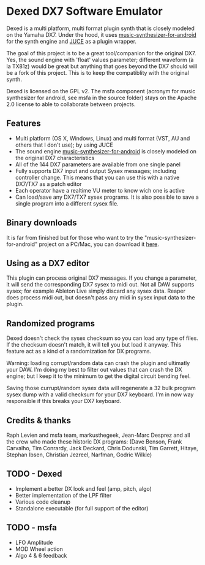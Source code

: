 Dexed DX7 Software Emulator
===========================

Dexed is a multi platform, multi format plugin synth that is closely modeled on the Yamaha DX7. 
Under the hood, it uses [music-synthesizer-for-android](https://code.google.com/p/music-synthesizer-for-android) 
for the synth engine and [JUCE](http://wwww.juce.com) as a plugin wrapper.

The goal of this project is to be a great tool/companion for the original DX7. Yes, the sound engine 
with 'float' values parameter; different waveform (à la TX81z) would be great but anything that 
goes beyond the DX7 should will be a fork of this project. This is to keep the compatiblity with
the original synth.

Dexed is licensed on the GPL v2. The msfa component (acronym for music synthesizer for android, see msfa 
in the source folder) stays on the Apache 2.0 license to able to collaborate between projects.

Features
--------
* Multi platform (OS X, Windows, Linux) and multi format (VST, AU and others that I don't use); by using JUCE
* The sound engine [music-synthesizer-for-android](https://code.google.com/p/music-synthesizer-for-android) is closely modeled on the original DX7 characteristics
* All of the 144 DX7 parameters are available from one single panel
* Fully supports DX7 input and output Sysex messages; including controller change. This means that you can use this with a native DX7/TX7 as a patch editor
* Each operator have a realtime VU meter to know wich one is active
* Can load/save any DX7/TX7 sysex programs. It is also possible to save a single program into a different sysex file.

Binary downloads
----------------
It is far from finished but for those who want to try the "music-synthesizer-for-android" project
on a PC/Mac, you can download it [here](http://le-son666.com/software/dexed).

Using as a DX7 editor
---------------------
This plugin can process original DX7 messages. If you change a parameter, it will send the 
corresponding DX7 sysex to midi out. Not all DAW supports sysex; for example
Ableton Live simply discard any sysex data. Reaper does process midi out, but doesn't pass any
midi in sysex input data to the plugin.

Randomized programs
-------------------
Dexed doesn't check the sysex checksum so you can load any type of files. If the checksum doesn't 
match, it will tell you but load it anyway. This feature act as a kind of a randomization 
for DX programs.

Warning: loading corrupt/random data can crash the plugin and ultimatly your DAW. I'm doing my
best to filter out values that can crash the DX engine; but I keep it to the minimum to get the
digital circuit bending feel.

Saving those currupt/random sysex data will regenerate a 32 bulk program sysex dump with a 
valid checksum for your DX7 keyboard. I'm in now way responsible if this breaks your DX7 keyboard.

Credits & thanks
----------------
Raph Levien and msfa team, markusthegeek, Jean-Marc Desprez	and all the crew who made these historic
DX programs: (Dave Benson, Frank Carvalho, Tim Conrardy, Jack Deckard, Chris Dodunski, Tim Garrett, 
Hitaye, Stephan Ibsen, Christian Jezreel, Narfman, Godric Wilkie)

TODO - Dexed 
------------
* Implement a better DX look and feel (amp, pitch, algo)
* Better implementation of the LPF filter
* Various code cleanup
* Standalone executable (for full support of the editor)

TODO - msfa
-----------
* LFO Amplitude
* MOD Wheel action
* Algo 4 & 6 feedback
